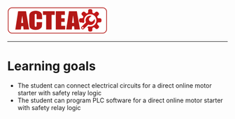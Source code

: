 ![ACTEA](/Logo_ACTEA_2.png)
_____________________________________
# Learning goals
* The student can connect electrical circuits for a direct online motor starter with safety relay logic
* The student can program PLC software for a direct online motor starter with safety relay logic
